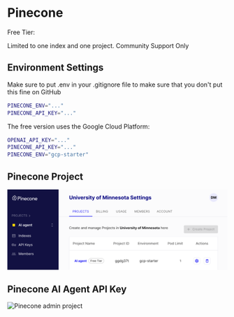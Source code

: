 # Pinecone

Free Tier:

Limited to one index and one project.
Community Support Only

## Environment Settings

Make sure to put .env in your .gitignore file to
make sure that you don't put this fine on GitHub

```sh
PINECONE_ENV="..."
PINECONE_API_KEY="..."
```

The free version uses the Google Cloud Platform:

```sh
OPENAI_API_KEY="..."
PINECONE_API_KEY="..."
PINECONE_ENV="gcp-starter"
```

## Pinecone Project

![Pinecone admin project](./img/pinecone-admin-project.png)

## Pinecone AI Agent API Key

![Pinecone admin project](./img/pinecone-admin-api-key)